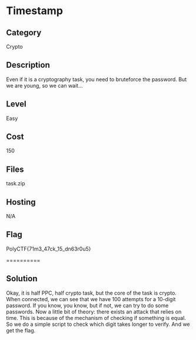 # Timestamp

## Category
Crypto

## Description
Even if it is a cryptography task, you need to bruteforce the password. But we are young, so we can wait...

## Level
Easy

## Cost
150

## Files
task.zip

## Hosting
N/A

## Flag
PolyCTF{71m3_47ck_15_dn63r0u5}

==========

## Solution
Okay, it is half PPC, half crypto task, but the core of the task is crypto. When connected, we can see that we have 100 attempts for a 10-digit password. If you know, you know, but if not, we can try to do some passwords. Now a little bit of theory: there exists an attack that relies on time. This is because of the mechanism of checking if something is equal. So we do a simple script to check which digit takes longer to verify. And we get the flag.
